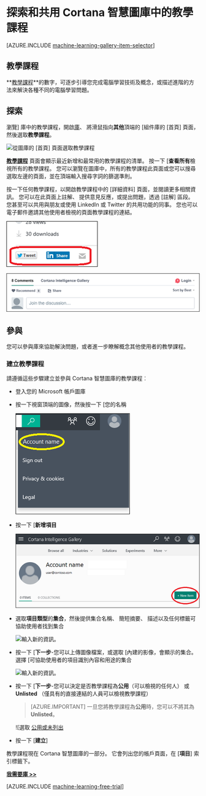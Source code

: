 <properties
    pageTitle="Cortana 智慧庫教學課程 |Microsoft Azure"
    description="探索和共用教學課程 Cortana 智慧圖庫中。"
    services="machine-learning"
    documentationCenter=""
    authors="garyericson"
    manager="jhubbard"
    editor="cgronlun"/>

<tags
    ms.service="machine-learning"
    ms.workload="data-services"
    ms.tgt_pltfrm="na"
    ms.devlang="na"
    ms.topic="article"
    ms.date="10/13/2016"
    ms.author="roopalik;garye"/>


# <a name="discover-and-share-tutorials-in-the-cortana-intelligence-gallery"></a>探索和共用 Cortana 智慧圖庫中的教學課程

[AZURE.INCLUDE [machine-learning-gallery-item-selector](../../includes/machine-learning-gallery-item-selector.md)]

## <a name="tutorials"></a>教學課程

**[教學課程](https://gallery.cortanaintelligence.com/tutorials)**的數字，可逐步引導您完成電腦學習技術及概念，或描述進階的方法來解決各種不同的電腦學習問題。

## <a name="discover"></a>探索

瀏覽] 庫中的教學課程，開啟[庫](http://gallery.cortanaintelligence.com)、 將滑鼠指向**其他**頂端的 [組件庫的 [首頁] 頁面，然後選取**教學課程**。

![從圖庫的 [首頁] 頁面選取教學課程](media/machine-learning-gallery-tutorials/select-tutorials-in-gallery.png)

 **[教學課程](https://gallery.cortanaintelligence.com/tutorials)**
頁面會顯示最近新增和最常用的教學課程的清單。
按一下 [**查看所有**檢視所有的教學課程。
您可以瀏覽在圖庫中，所有的教學課程此頁面或您可以搜尋選取左邊的頁面，並在頂端輸入搜尋字詞的篩選準則。

 按一下任何教學課程，以開啟教學課程中的 [詳細資料] 頁面，並閱讀更多相關資訊。
您可以在此頁面上註解、 提供意見反應，或提出問題，透過 [註解] 區段。 您甚至可以共用與朋友或使用 LinkedIn 或 Twitter 的共用功能的同事。 您也可以電子郵件邀請其他使用者檢視的頁面教學課程的連結。

![與朋友分享此項目](media\machine-learning-gallery-how-to-use-contribute-publish\share-links.png)

![新增您自己的註解](media\machine-learning-gallery-how-to-use-contribute-publish\comments.png)


## <a name="contribute"></a>參與

您可以參與庫來協助解決問題，或者進一步瞭解概念其他使用者的教學課程。

### <a name="create-a-tutorial"></a>建立教學課程

請遵循這些步驟建立並參與 Cortana 智慧圖庫的教學課程︰

- 登入您的 Microsoft 帳戶圖庫

- 按一下視窗頂端的圖像，然後按一下 [您的名稱

    ![按一下帳戶名稱](media\machine-learning-gallery-tutorials\click-account-name.png)

- 按一下 [**新增項目**

    ![按一下 [新項目]](media\machine-learning-gallery-collections\click-new-item.png)

- 選取**項目類型**的**集合**，然後提供集合名稱、 簡短摘要、 描述以及任何標籤可協助使用者找到集合

    ![輸入新的資訊。](media\machine-learning-gallery-tutorials\create-tutorial-page-1.png)

- 按一下 [**下一步**-您可以上傳圖像檔案，或選取 [內建的影像，會顯示的集合。選擇 [可協助使用者的項目識別內容和用途的集合

    ![輸入新的資訊。](media\machine-learning-gallery-tutorials\create-tutorial-page-2.png)

- 按一下 [**下一步**-您可以決定是否教學課程為**公用**（可以檢視的任何人） 或**Unlisted** （僅具有的直接連結的人員可以檢視教學課程）

    > [AZURE.IMPORTANT] 一旦您將教學課程為**公用**時，您可以不將其為**Unlisted**。

    ![選取 [公用或未列出](media\machine-learning-gallery-tutorials\create-tutorial-page-3.png)

- 按一下 [**建立**]

教學課程現在 Cortana 智慧圖庫的一部分。 它會列出您的帳戶頁面，在 [**項目**] 索引標籤下。


**[我需要庫 >>](http://gallery.cortanaintelligence.com)**

[AZURE.INCLUDE [machine-learning-free-trial](../../includes/machine-learning-free-trial.md)]
